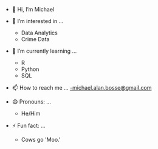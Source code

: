 - 👋 Hi, I’m Michael

- 👀 I’m interested in ...
  - Data Analytics
  - Crime Data

- 🌱 I’m currently learning ...
  - R
  - Python
  - SQL

- 📫 How to reach me ...
  -michael.alan.bosse@gmail.com

- 😄 Pronouns: ...
  - He/Him

- ⚡ Fun fact: ...
  - Cows go 'Moo.'

<!---
Gooeybearz/Gooeybearz is a ✨ special ✨ repository because its `README.md` (this file) appears on your GitHub profile.
You can click the Preview link to take a look at your changes.
--->
